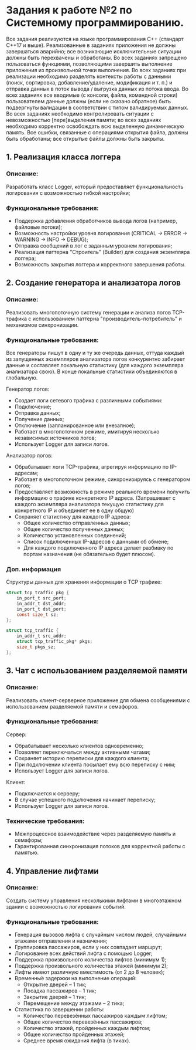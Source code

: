 # Задания к работе №2 по Системному программированию.

Все задания реализуются на языке программирования C++ (стандарт C++17 и выше).
Реализованные  в  заданиях  приложения  не  должны  завершаться  аварийно;  все
возникающие исключительные ситуации должны быть перехвачены и обработаны.
Во всех заданиях запрещено пользоваться функциями, позволяющими завершить
выполнение приложения из произвольной точки выполнения.
Во  всех  заданиях  при  реализации  необходимо  разделять  контексты  работы  с
данными (поиск, сортировка, добавление/удаление, модификация и т. п.) и отправка
данных в поток вывода / выгрузка данных из потока ввода.
Во всех заданиях все вводимые (с консоли, файла, командной строки) пользователем
данные  должны  (если  не  сказано  обратное)  быть  подвергнуты  валидации  в
соответствии с типом валидируемых данных.
Во  всех  заданиях  необходимо  контролировать  ситуации  с  невозможностью
[пере]выделения памяти; во всех заданиях необходимо корректно освобождать всю
выделенную динамическую память.
Все ошибки, связанные с операциями открытия файла, должны быть обработаны;
все открытые файлы должны быть закрыты.

## 1. Реализация класса логгера
### Описание:
Разработать класс Logger, который предоставляет функциональность логирования с возможностью гибкой настройки;

### Функциональные требования:
- Поддержка добавления обработчиков вывода логов (например, файловые потоки);
- Возможность настройки уровня логирования (CRITICAL -> ERROR -> WARNING -> INFO -> DEBUG);
- Отправка сообщений в лог с заданным уровнем логирования;
- Реализация паттерна "Строитель" (Builder) для создания экземпляра логгера;
- Возможность закрытия логгера и корректного завершения работы.


## 2. Создание генератора и анализатора логов
### Описание:
Реализовать многопоточную систему генерации и анализа логов TCP-трафика с использованием паттерна "производитель-потребитель" и механизмов синхронизации.

### Функциональные требования:

Все генераторы пишут в одну и ту же очередь данных, оттуда каждый из запущенных экземпляров анализатора логов конкурентно забирает данные и составляет локальную статистику (для каждого экземпляра анализатора свою). В конце локальные статистики объединяются в глобальную.

Генератор логов:
- Создает логи сетевого трафика с различными событиями:
- Подключение;
- Отправка данных;
- Получение данных;
- Отключение (запланированное или внезапное);
- Работает в многопоточном режиме, имитируя несколько независимых источников логов;
- Использует Logger для записи логов.


Анализатор логов:
- Обрабатывает логи TCP-трафика, агрегируя информацию по IP-адресам;
- Работает в многопоточном режиме, синхронизируясь с генератором логов;
- Предоставляет возможность в режиме реального времени получить информацию о трафике конкретного IP адреса. (Запрашивает с каждого экземпляра анализатора текущую статистику для конкретного IP и объединяет ее в одну общую)<br>
- Сохраняет статистику для каждого IP адреса:
    - Общее количество отправленных данных;
    - Общее количество полученных данных;
    - Количество установленных соединений;
    - Список подключенных IP-адресов с данными об обмене;
    - Для каждого подключенного IP адреса делает разбивку по портам назначения (не обязательно будет плюсом).

### Доп. информация
Структуры данных для хранения информации о TCP трафике:
```c
struct tcp_traffic_pkg {
    in_port_t src_port;
    in_addr_t dst_addr;
    in_port_t dst_port;
    const size_t sz;
};

struct tcp_traffic {
    in_addr_t src_addr;
    struct tcp_traffic_pkg* pkgs;
    size_t pkgs_sz;
};
```

## 3. Чат с использованием разделяемой памяти
### Описание:
Реализовать клиент-серверное приложение для обмена сообщениями с использованием разделяемой памяти и семафоров.
### Функциональные требования:
Сервер:<br>
- Обрабатывает несколько клиентов одновременно;
- Позволяет переключаться между активными чатами;
- Сохраняет историю переписки для каждого клиента;
- При подключении клиента посылает ему всю переписку с ним;
- Использует Logger для записи логов.


Клиент:
- Подключается к серверу;
- В случае успешного подключения начинает переписку;
- Использует Logger для записи логов.

### Технические требования:
- Межпроцессное взаимодействие через разделяемую память и семафоры;
- Гарантированная синхронизация потоков для корректной работы с памятью.


## 4. Управление лифтами
### Описание:
Создать систему управления несколькими лифтами в многоэтажном здании с возможностью логирования событий.

### Функциональные требования:
- Генерация вызовов лифта с случайным числом людей, случайными этажами отправления и назначения;
- Группировка пассажиров, если у них совпадает маршрут;
- Логирование всех действий лифта с помощью Logger;
- Поддержка произвольного количества лифтов (минимум 1);
- Поддержка произвольного количества этажей (минимум 2);
- Лифты имеют различную вместимость (от 2 до 8 человек);
- Временны́е задержки на выполнение операций:
    - Открытие дверей – 1 тик;
    - Посадка пассажиров – 1 тик;
    - Закрытие дверей – 1 тик;
    - Перемещение между этажами – 2 тика;
- Статистика по завершении работы:<br>
    - Количество перевезённых пассажиров каждым лифтом;
    - Общее количество перевезённых пассажиров;
    - Количество этажей, пройденных каждым лифтом;
    - Общее количество пройденных этажей;
    - Среднее время ожидания лифта (в тиках).